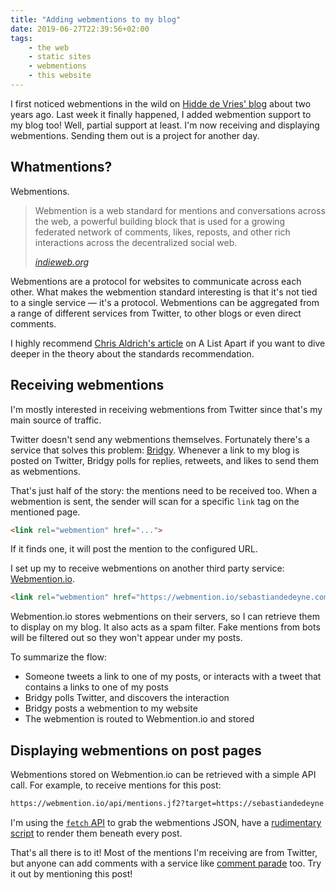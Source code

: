 ```yaml
---
title: "Adding webmentions to my blog"
date: 2019-06-27T22:39:56+02:00
tags:
    - the web
    - static sites
    - webmentions
    - this website
---
```


I first noticed webmentions in the wild on [Hidde de Vries' blog](https://hiddedevries.nl/en/blog/) about two years ago. Last week it finally happened, I added webmention support to my blog too! Well, partial support at least. I'm now receiving and displaying webmentions. Sending them out is a project for another day.

<!--more-->

## Whatmentions?

Webmentions.

> Webmention is a web standard for mentions and conversations across the web, a powerful building block that is used for a growing federated network of comments, likes, reposts, and other rich interactions across the decentralized social web.
>
> <cite><a href="https://indieweb.org/Webmention">indieweb.org</a></cite>

Webmentions are a protocol for websites to communicate across each other. What makes the webmention standard interesting is that it's not tied to a single service — it's a protocol. Webmentions can be aggregated from a range of different services from Twitter, to other blogs or even direct comments.

I highly recommend [Chris Aldrich's article](https://alistapart.com/article/webmentions-enabling-better-communication-on-the-internet/) on A List Apart if you want to dive deeper in the theory about the standards recommendation.

## Receiving webmentions

I'm mostly interested in receiving webmentions from Twitter since that's my main source of traffic.

Twitter doesn't send any webmentions themselves. Fortunately there's a service that solves this problem: [Bridgy](https://brid.gy/). Whenever a link to my blog is posted on Twitter, Bridgy polls for replies, retweets, and likes to send them as webmentions.

That's just half of the story: the mentions need to be received too. When a webmention is sent, the sender will scan for a specific `link` tag on the mentioned page.

```html
<link rel="webmention" href="...">
```

If it finds one, it will post the mention to the configured URL.

I set up my to receive webmentions on another third party service: [Webmention.io](https://webmention.io).

```html
<link rel="webmention" href="https://webmention.io/sebastiandedeyne.com/webmention" />
```

Webmention.io stores webmentions on their servers, so I can retrieve them to display on my blog. It also acts as a spam filter. Fake mentions from bots will be filtered out so they won't appear under my posts.

To summarize the flow:

- Someone tweets a link to one of my posts, or interacts with a tweet that contains a links to one of my posts
- Bridgy polls Twitter, and discovers the interaction
- Bridgy posts a webmention to my website
- The webmention is routed to Webmention.io and stored

## Displaying webmentions on post pages

Webmentions stored on Webmention.io can be retrieved with a simple API call. For example, to receive mentions for this post:

```txt
https://webmention.io/api/mentions.jf2?target=https://sebastiandedeyne.com/adding-webmentions-to-my-blog
```

I'm using the [`fetch` API](https://developer.mozilla.org/en-US/docs/Web/API/Fetch_API) to grab the webmentions JSON, have a [rudimentary script](https://github.com/sebastiandedeyne/sebastiandedeyne.com/blob/f9c19f78e7a7b57562059a62154f0c9d9641267b/assets/js/webmentions.js) to render them beneath every post.

That's all there is to it! Most of the mentions I'm receiving are from Twitter, but anyone can add comments with a service like [comment parade](https://commentpara.de/) too. Try it out by mentioning this post!
